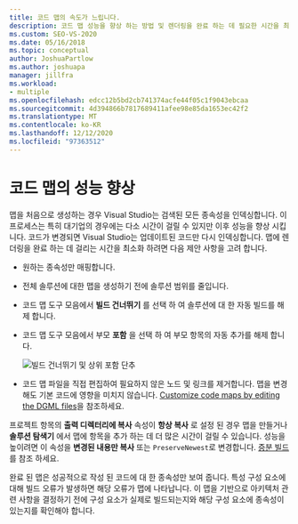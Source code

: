 ```yaml
---
title: 코드 맵의 속도가 느립니다.
description: 코드 맵 성능을 향상 하는 방법 및 렌더링을 완료 하는 데 필요한 시간을 최소화 하는 방법을 알아봅니다.
ms.custom: SEO-VS-2020
ms.date: 05/16/2018
ms.topic: conceptual
author: JoshuaPartlow
ms.author: joshuapa
manager: jillfra
ms.workload:
- multiple
ms.openlocfilehash: edcc12b5bd2cb741374acfe44f05c1f9043ebcaa
ms.sourcegitcommit: 4d394866b7817689411afee98e85da1653ec42f2
ms.translationtype: MT
ms.contentlocale: ko-KR
ms.lasthandoff: 12/12/2020
ms.locfileid: "97363512"
---
```

# <a name="improve-performance-for-code-maps"></a>코드 맵의 성능 향상

맵을 처음으로 생성하는 경우 Visual Studio는 검색된 모든 종속성을 인덱싱합니다. 이 프로세스는 특히 대기업의 경우에는 다소 시간이 걸릴 수 있지만 이후 성능을 향상 시킵니다. 코드가 변경되면 Visual Studio는 업데이트된 코드만 다시 인덱싱합니다. 맵에 렌더링을 완료 하는 데 걸리는 시간을 최소화 하려면 다음 제안 사항을 고려 합니다.

- 원하는 종속성만 매핑합니다.

- 전체 솔루션에 대한 맵을 생성하기 전에 솔루션 범위를 줄입니다.

- 코드 맵 도구 모음에서 **빌드 건너뛰기** 를 선택 하 여 솔루션에 대 한 자동 빌드를 해제 합니다.

- 코드 맵 도구 모음에서 부모 **포함** 을 선택 하 여 부모 항목의 자동 추가를 해제 합니다.

   ![빌드 건너뛰기 및 상위 포함 단추](../modeling/media/codemapsfilterskipbuildicons.png)

- 코드 맵 파일을 직접 편집하여 필요하지 않은 노드 및 링크를 제거합니다. 맵을 변경해도 기본 코드에 영향을 미치지 않습니다. [Customize code maps by editing the DGML files](../modeling/customize-code-maps-by-editing-the-dgml-files.md)을 참조하세요.

프로젝트 항목의 **출력 디렉터리에 복사** 속성이 **항상 복사** 로 설정 된 경우 맵을 만들거나 **솔루션 탐색기** 에서 맵에 항목을 추가 하는 데 더 많은 시간이 걸릴 수 있습니다. 성능을 높이려면 이 속성을 **변경된 내용만 복사** 또는 `PreserveNewest`로 변경합니다. [증분 빌드](../msbuild/incremental-builds.md)를 참조 하세요.

완료 된 맵은 성공적으로 작성 된 코드에 대 한 종속성만 보여 줍니다. 특성 구성 요소에 대해 빌드 오류가 발생하면 해당 오류가 맵에 나타납니다. 이 맵을 기반으로 아키텍처 관련 사항을 결정하기 전에 구성 요소가 실제로 빌드되는지와 해당 구성 요소에 종속성이 있는지를 확인해야 합니다.
